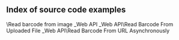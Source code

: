 ## Index of source code examples


\Read barcode from image
\_Web API
\_Web API\Read Barcode From Uploaded File
\_Web API\Read Barcode From URL Asynchronously
